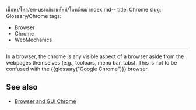 เนื้อหา/ไฟล์/en-us/อภิธานศัพท์/โครเมียม/ index.md--
title: Chrome
slug: Glossary/Chrome
tags:
  - Browser
  - Chrome
  - WebMechanics
---

In a browser, the chrome is any visible aspect of a browser aside from the webpages themselves (e.g., toolbars, menu bar, tabs). This is not to be confused with the {{glossary("Google Chrome")}} browser.

## See also

- [Browser and GUI Chrome](https://www.nngroup.com/articles/browser-and-gui-chrome/)
